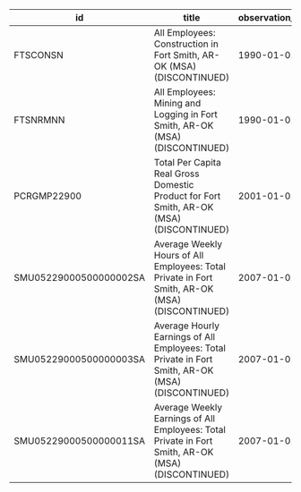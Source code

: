 | id                     | title                                                                                             | observation_start   | observation_end   |
|------------------------|---------------------------------------------------------------------------------------------------|---------------------|-------------------|
| FTSCONSN               | All Employees: Construction in Fort Smith, AR-OK (MSA) (DISCONTINUED)                             | 1990-01-01          | 2004-12-01        |
| FTSNRMNN               | All Employees: Mining and Logging in Fort Smith, AR-OK (MSA) (DISCONTINUED)                       | 1990-01-01          | 2004-12-01        |
| PCRGMP22900            | Total Per Capita Real Gross Domestic Product for Fort Smith, AR-OK (MSA) (DISCONTINUED)           | 2001-01-01          | 2017-01-01        |
| SMU05229000500000002SA | Average Weekly Hours of All Employees: Total Private in Fort Smith, AR-OK (MSA) (DISCONTINUED)    | 2007-01-01          | 2022-03-01        |
| SMU05229000500000003SA | Average Hourly Earnings of All Employees: Total Private in Fort Smith, AR-OK (MSA) (DISCONTINUED) | 2007-01-01          | 2022-03-01        |
| SMU05229000500000011SA | Average Weekly Earnings of All Employees: Total Private in Fort Smith, AR-OK (MSA) (DISCONTINUED) | 2007-01-01          | 2022-03-01        |